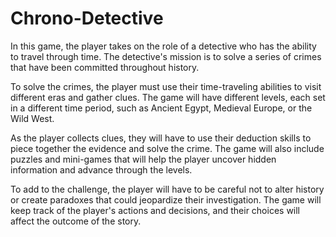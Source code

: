 # Chrono-Detective
In this game, the player takes on the role of a detective who has the 
ability to travel through time. The detective's mission is to solve 
a series of crimes that have been committed throughout history.

To solve the crimes, the player must use their time-traveling abilities 
to visit different eras and gather clues. The game will have different
levels, each set in a different time period, such as Ancient Egypt, 
Medieval Europe, or the Wild West.

As the player collects clues, they will have to use their deduction skills 
to piece together the evidence and solve the crime. The game will also include 
puzzles and mini-games that will help the player uncover hidden information 
and advance through the levels.

To add to the challenge, the player will have to be careful not to alter 
history or create paradoxes that could jeopardize their investigation. 
The game will keep track of the player's actions and decisions, 
and their choices will affect the outcome of the story.

